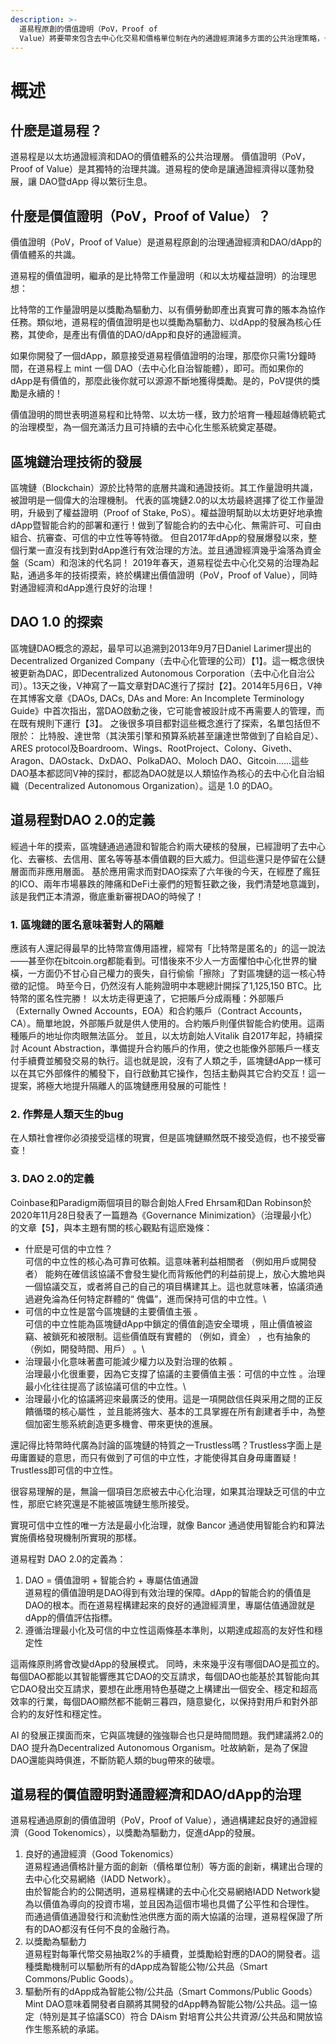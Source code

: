 ```yaml
---
description: >-
  道易程原創的價值證明（PoV，Proof of
  Value）將要帶來包含去中心化交易和價格單位制在內的通證經濟諸多方面的公共治理策略，也將給DAO的治理帶來一個全新的價值體系，最終為通證經濟和DAO的發展提供堅實的基礎。
---
```


# 概述

## 什麽是道易程？

道易程是以太坊通證經濟和DAO的價值體系的公共治理層。 價值證明（PoV，Proof of Value）是其獨特的治理共識。道易程的使命是讓通證經濟得以蓬勃發展，讓 DAO暨dApp 得以繁衍生息。

## 什麼是價值證明（PoV，Proof of Value）？

價值證明（PoV，Proof of Value）是道易程原創的治理通證經濟和DAO/dApp的價值體系的共識。

道易程的價值證明，繼承的是比特幣工作量證明（和以太坊權益證明）的治理思想：

比特幣的工作量證明是以獎勵為驅動力、以有價勞動即產出真實可靠的賬本為協作任務。類似地，道易程的價值證明是也以獎勵為驅動力、以dApp的發展為核心任務，其使命，是產出有價值的DAO/dApp和良好的通證經濟。

如果你開發了一個dApp，願意接受道易程價值證明的治理，那麼你只需1分鐘時間，在道易程上 mint 一個 DAO（去中心化自治智能體），即可。而如果你的dApp是有價值的，那麼此後你就可以源源不斷地獲得獎勵。是的，PoV提供的獎勵是永續的！

價值證明的問世表明道易程和比特幣、以太坊一樣，致力於培育一種超越傳統範式的治理模型，為一個充滿活力且可持續的去中心化生態系統奠定基礎。

## 區塊鏈治理技術的發展

區塊鏈（Blockchain）源於比特幣的底層共識和通證技術。其工作量證明共識，被證明是一個偉大的治理機制。 代表的區塊鏈2.0的以太坊最終選擇了從工作量證明，升級到了權益證明（Proof of Stake, PoS）。權益證明幫助以太坊更好地承擔dApp暨智能合約的部署和運行！做到了智能合約的去中心化、無需許可、可自由組合、抗審查、可信的中立性等等特徵。 但自2017年dApp的發展爆發以來，整個行業一直沒有找到對dApp進行有效治理的方法。並且通證經濟幾乎淪落為資金盤（Scam）和泡沫的代名詞！ 2019年春天，道易程從去中心化交易的治理為起點，通過多年的技術摸索，終於構建出價值證明（PoV，Proof of Value），同時對通證經濟和dApp進行良好的治理！

## DAO 1.0 的探索

區塊鏈DAO概念的源起，最早可以追溯到2013年9月7日Daniel Larimer提出的Decentralized Organized Company（去中心化管理的公司）【1】。這一概念很快被更新為DAC，即Decentralized Autonomous Corporation（去中心化自治公司）。13天之後，V神寫了一篇文章對DAC進行了探討【2】。2014年5月6日，V神在其博客文章《DAOs, DACs, DAs and More: An Incomplete Terminology Guide》中首次指出，當DAO啟動之後，它可能會被設計成不再需要人的管理，而在既有規則下運行【3】。 之後很多項目都對這些概念進行了探索，名單包括但不限於： 比特股、達世幣（其決策引擎和預算系統甚至讓達世幣做到了自給自足）、ARES protocol及Boardroom、Wings、RootProject、Colony、Giveth、Aragon、DAOstack、DxDAO、PolkaDAO、Moloch DAO、Gitcoin……這些DAO基本都認同V神的探討，都認為DAO就是以人類協作為核心的去中心化自治組織（Decentralized Autonomous Organization）。這是 1.0 的DAO。

## 道易程對DAO 2.0的定義 <a href="#dao2" id="dao2"></a>

經過十年的摸索，區塊鏈通過通證和智能合約兩大硬核的發展，已經證明了去中心化、去審核、去信用、匿名等等基本價值觀的巨大威力。但這些還只是停留在公鏈層面而非應用層面。 基於應用需求而對DAO探索了六年後的今天，在經歷了瘋狂的ICO、兩年市場暴跌的陣痛和DeFi土豪們的短暫狂歡之後，我們清楚地意識到，該是我們正本清源，徹底重新審視DAO的時候了！

### 1. 區塊鏈的匿名意味著對人的隔離

應該有人還記得最早的比特幣宣傳用語裡，經常有「比特幣是匿名的」的這一說法——甚至你在bitcoin.org都能看到。可惜後來不少人一方面懼怕中心化世界的蠻橫，一方面仍不甘心自己權力的喪失，自行偷偷「擦除」了對區塊鏈的這一核心特徵的記憶。 時至今日，仍然沒有人能夠證明中本聰總計開採了1,125,150 BTC。比特幣的匿名性完勝！ 以太坊走得更遠了，它把賬戶分成兩種：外部賬戶（Externally Owned Accounts，EOA）和合約賬戶（Contract Accounts，CA）。簡單地說，外部賬戶就是供人使用的。合約賬戶則僅供智能合約使用。這兩種賬戶的地址你肉眼無法區分。 並且，以太坊創始人Vitalik 自2017年起，持續探討 Acount Abstraction，準備提升合約賬戶的作用，使之也能像外部賬戶一樣支付手續費並觸發交易的執行。這也就是說，沒有了人類之手，區塊鏈dApp一樣可以在其它外部條件的觸發下，自行啟動其它操作，包括主動與其它合約交互！這一提案，將極大地提升隔離人的區塊鏈應用發展的可能性！

### 2. 作弊是人類天生的bug

在人類社會裡你必須接受這樣的現實，但是區塊鏈顯然既不接受造假，也不接受審查！

### 3. DAO 2.0的定義

Coinbase和Paradigm兩個項目的聯合創始人Fred Ehrsam和Dan Robinson於2020年11月28日發表了一篇題為《Governance Minimization》（治理最小化）的文章【5】，與本主題有關的核心觀點有這麽幾條：

* 什麽是可信的中立性？\
  可信的中立性的核心為可靠可依賴。這意味著利益相關者 （例如用戶或開發者） 能夠在確信該協議不會發生變化而背叛他們的利益前提上，放心大膽地與一個協議交互，或者將自己的自己的項目構建其上。這也就意味著，協議須通過避免淪為任何特定群體的“ 傀儡”，進而保持可信的中立性。\\
* 可信的中立性是當今區塊鏈的主要價值主張 。\
  可信的中立性能為區塊鏈dApp中鎖定的價值創造安全環境 ，阻止價值被盜竊、被鎖死和被限制。這些價值既有實體的 （例如，資金） ，也有抽象的 （例如，開發時間、用戶） 。\\
* 治理最小化意味著盡可能減少權力以及對治理的依賴 。\
  治理最小化很重要，因為它支撐了協議的主要價值主張：可信的中立性 。治理最小化往往提高了該協議可信的中立性。\\
* 治理最小化的協議將迎來最廣泛的使用。這是一項開啟信任與采用之間的正反饋循環的核心屬性 ，並且能將強大、基本的工具掌握在所有創建者手中，為整個加密生態系統創造更多機會、帶來更快的進展。

還記得比特幣時代廣為討論的區塊鏈的特質之一Trustless嗎？Trustless字面上是毋庸置疑的意思，而只有做到了可信的中立性，才能使得其自身毋庸置疑！Trustless即可信的中立性。

很容易理解的是，無論一個項目怎麽被去中心化治理，如果其治理缺乏可信的中立性，那麽它終究還是不能被區塊鏈生態所接受。

實現可信中立性的唯一方法是最小化治理，就像 Bancor 通過使用智能合約和算法實施價格發現機制所實現的那樣。

道易程對 DAO 2.0的定義為：

1. DAO = 價值證明 + 智能合約 + 專屬估值通證\
   道易程的價值證明是DAO得到有效治理的保障。dApp的智能合約的價值是DAO的根本。而在道易程構建起來的良好的通證經濟里，專屬估值通證就是dApp的價值評估指標。
2. 遵循治理最小化及可信的中立性這兩條基本準則，以期達成超高的友好性和穩定性

這兩條原則將會改變dApp的發展模式。 同時，未來幾乎沒有哪個DAO是孤立的。每個DAO都能以其智能響應其它DAO的交互請求，每個DAO也能基於其智能向其它DAO發出交互請求，要想在此應用特色基礎之上構建出一個安全、穩定和超高效率的行業，每個DAO顯然都不能朝三暮四，隨意變化，以保持對用戶和對外部合約的友好性和穩定性。

AI 的發展正撲面而來，它與區塊鏈的強強聯合也只是時間問題。我們建議將2.0的 DAO 提升為Decentralized Autonomous Organism。吐故納新，是為了保證DAO還能與時俱進，不斷防範人類的bug帶來的破壞。

## 道易程的價值證明對通證經濟和DAO/dApp的治理

道易程通過原創的價值證明（PoV，Proof of Value），通過構建起良好的通證經濟（Good Tokenomics），以獎勵為驅動力，促進dApp的發展。

1. 良好的通證經濟（Good Tokenomics）\
   道易程通過價格計量方面的創新（價格單位制）等方面的創新，構建出合理的去中心化交易網絡（IADD Network）。\
   由於智能合約的公開透明，道易程構建的去中心化交易網絡IADD Network變為以價值為導向的投資市場，並且因為這個市場也具備了公平性和合理性。\
   而通過價值通證發行和流動性池供應方面的兩大協議的治理，道易程保證了所有的DAO都沒有任何不良的金融行為。
2. 以獎勵為驅動力\
   道易程對每筆代幣交易抽取2%的手續費，並獎勵給對應的DAO的開發者。這種獎勵機制可以驅動所有的dApp成為智能公物/公共品（Smart Commons/Public Goods）。
3. 驅動所有的dApp成為智能公物/公共品（Smart Commons/Public Goods）\
   Mint DAO意味着開發者自願將其開發的dApp轉為智能公物/公共品。這一協定（特別是其子協議SC0）符合 DAism 對培育公共公共資源/公共品和開放協作生態系統的承諾。

